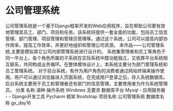# 公司管理系统
公司管理系统是一个基于Django框架开发的Web应用程序，旨在帮助公司更有效地管理其员工、部门、项目和任务。该系统将提供一套全面的功能，包括员工信息管理、部门管理、项目管理和管理员管理等。通过这个系统，公司可以提高内部协作效率，提高工作效率，并更好地组织和管理公司资源。
  本作品——公司管理系统,主要是模拟其它公司内部管理系统进行设计的。
  系统集管理者和员工等角色于同一平台上，各个角色所属的子系统在实际系统中既功能独立，又依靠平台系统相互联系，共同构成业务循环。在整体模块设计上，本系统主要分为部门管理系统和员工管理系统。
  对于前台系统，有作为用户角色的消费者通过网站终端来操作使用。用户可以通过浏览器进入页面系统，在完成用户登录之后，存入系统数据库。
  后台系统主要用于员工和管理者还有部门的信息管理，主要使用者为作为系统管理员。
  分类	   名称	     语种
操作系统 	Windows	  无要求
数据库平台 	Mysql	    -
应用服务器 	-	        -
Django开发工具 	Pycharm
框架 	Bootstrap
项目名称	公司管理系统
数据库名称	gx_day16
